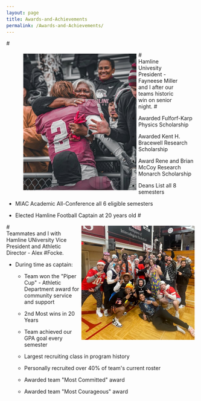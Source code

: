 ```yaml
---
layout: page
title: Awards-and-Achievements
permalink: /Awards-and-Achievements/
---
```

#<figure>
<img src="/prez_miller.jpg" width="300"  align="left" style= "padding:5px">
#<figcaption> Hamline Univesity President - Fayneese Miller and I after our teams historic win on senior night. 
#</figure>

-   Awarded Fulforf-Karp Physics Scholarship

-   Awarded Kent H. Bracewell Research Scholarship

-   Award Rene and Brian McCoy Research Monarch Scholarship

-   Deans List all 8 semesters

-   MIAC Academic All-Conference all 6 eligible semesters

-   Elected Hamline Football Captain at 20 years old
#<figure>
<img src="/mr_focke.jpg" width="300"  align="right" style= "padding:5px">
#<figcaption>Teammates and I with Hamline UNiversity Vice President and Athletic Director - Alex #Focke.</figcaption> 

-   During time as captain:

    -   Team won the "Piper Cup" - Athletic Department award for community service and support

    -   2nd Most wins in 20 Years

    -   Team achieved our GPA goal every semester

    -   Largest recruiting class in program history

    -   Personally recruited over 40% of team's current roster

    -   Awarded team "Most Committed" award

    -   Awarded team "Most Courageous" award


